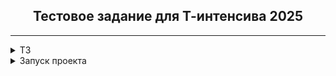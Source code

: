 <h2 align = 'center'>Тестовое задание для Т-интенсива 2025</h2>
<hr>

<details>
    <summary>ТЗ</summary>
    <p>ссылка на тз: <a>https://github.com/jegius/front-end-entrance-exam</a></p> 
<hr>
</details>

<details>
    <summary>Запуск проекта</summary>
    <p>Для Запуска проекта понадобится yarn, после установки, запустить проект можно с помошью командной строки
<code>yarn
yarn start</code>
</p>
<hr>
</details>

